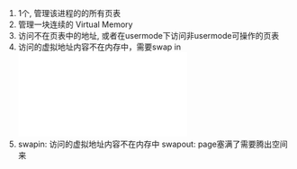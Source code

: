 1. 1个, 管理该进程的的所有⻚表 
2.  管理⼀块连续的 Virtual Memory 
3.  访问不在⻚表中的地址, 或者在usermode下访问⾮usermode可操作的⻚表 
4.  访问的虚拟地址内容不在内存中，需要swap in![image-20230426161224989](pic/lab11.md)
5. swapin: 访问的虚拟地址内容不在内存中 swapout: page塞满了需要腾出空间来